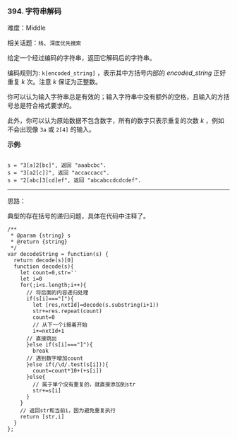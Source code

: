### 394. 字符串解码

难度：Middle

相关话题：`栈`、`深度优先搜索`

给定一个经过编码的字符串，返回它解码后的字符串。



编码规则为:  `k[encoded_string]` ，表示其中方括号内部的 *encoded_string*  正好重复 *k*  次。注意 *k*  保证为正整数。



你可以认为输入字符串总是有效的；输入字符串中没有额外的空格，且输入的方括号总是符合格式要求的。



此外，你可以认为原始数据不包含数字，所有的数字只表示重复的次数 *k*  ，例如不会出现像 `3a` 或 `2[4]` 的输入。



**示例:** 





```

s = "3[a]2[bc]", 返回 "aaabcbc".
s = "3[a2[c]]", 返回 "accaccacc".
s = "2[abc]3[cd]ef", 返回 "abcabccdcdcdef".

```



-----

思路：

典型的存在括号的递归问题，具体在代码中注释了。


```
/**
 * @param {string} s
 * @return {string}
 */
var decodeString = function(s) {
  return decode(s)[0]
  function decode(s){
    let count=0,str=''
    let i=0
    for(;i<s.length;i++){
      // 将后面的内容递归处理
      if(s[i]==="["){
        let [res,nxtId]=decode(s.substring(i+1))
        str+=res.repeat(count)
        count=0
        // 从下一个i接着开始
        i+=nxtId+1
      // 直接跳出
      }else if(s[i]==="]"){
        break
      // 遇到数字增加count
      }else if(/\d/.test(s[i])){
        count=count*10+(+s[i])
      }else{
        // 属于单个没有重复的，就直接添加到str
        str+=s[i]
      }
    }
    // 返回str和当前i，因为避免重复执行
    return [str,i]
  }
};



```


